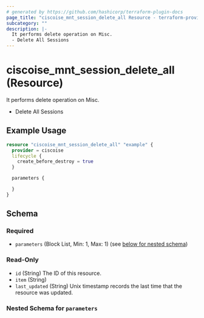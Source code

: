 ```yaml
---
# generated by https://github.com/hashicorp/terraform-plugin-docs
page_title: "ciscoise_mnt_session_delete_all Resource - terraform-provider-ciscoise"
subcategory: ""
description: |-
  It performs delete operation on Misc.
  - Delete All Sessions
---
```


# ciscoise_mnt_session_delete_all (Resource)

It performs delete operation on Misc.
- Delete All Sessions

## Example Usage

```terraform
resource "ciscoise_mnt_session_delete_all" "example" {
  provider = ciscoise
  lifecycle {
    create_before_destroy = true
  }

  parameters {

  }
}
```

<!-- schema generated by tfplugindocs -->
## Schema

### Required

- `parameters` (Block List, Min: 1, Max: 1) (see [below for nested schema](#nestedblock--parameters))

### Read-Only

- `id` (String) The ID of this resource.
- `item` (String)
- `last_updated` (String) Unix timestamp records the last time that the resource was updated.

<a id="nestedblock--parameters"></a>
### Nested Schema for `parameters`


